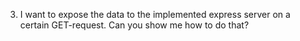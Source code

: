 3. I want to expose the data to the implemented express server on a certain GET-request. Can you show me how to do that?
